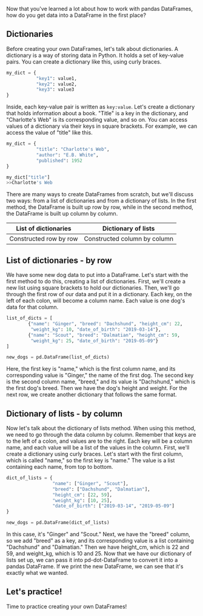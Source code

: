 Now that you've learned a lot about how to work with pandas DataFrames, how do you get data into a DataFrame in the first place?
## Dictionaries
Before creating your own DataFrames, let's talk about dictionaries. A dictionary is a way of storing data in Python. It holds a set of key-value pairs. You can create a dictionary like this, using curly braces. 
```Python
my_dict = {
		   "key1": value1,
		   "key2": value2,
		   "key3": value3
}
```
Inside, each key-value pair is written as `key:value`. Let's create a dictionary that holds information about a book. "Title" is a key in the dictionary, and "Charlotte's Web" is its corresponding value, and so on. You can access values of a dictionary via their keys in square brackets. For example, we can access the value of "title" like this.
```Python
my_dict = {
		   "title": "Charlotte's Web",
		   "author": "E.B. White",
		   "published": 1952
}

my_dict["title"]
>>Charlotte's Web
```

There are many ways to create DataFrames from scratch, but we'll discuss two ways: from a list of dictionaries and from a dictionary of lists. In the first method, the DataFrame is built up row by row, while in the second method, the DataFrame is built up column by column.

| List of dictionaries   | Dictionary of lists          |
| ---------------------- | ---------------------------- |
| Constructed row by row | Constructed column by column |
## List of dictionaries - by row
We have some new dog data to put into a DataFrame. Let's start with the first method to do this, creating a list of dictionaries. First, we'll create a new list using square brackets to hold our dictionaries. Then, we'll go through the first row of our data and put it in a dictionary. Each key, on the left of each colon, will become a column name. Each value is one dog's data for that column. 
```Python
list_of_dicts = [
		{"name": "Ginger", "breed": "Dachshund", "height_cm": 22,
		 "weight_kg": 10, "date_of_birth": "2019-03-14"},
		{"name": "Scout", "breed": "Dalmatian", "height_cm": 59,
		 "weight_kg": 25, "date_of_birth": "2019-05-09"}		 
]

new_dogs = pd.DataFrame(list_of_dicts)
```
Here, the first key is "name," which is the first column name, and its corresponding value is "Ginger," the name of the first dog. The second key is the second column name, "breed," and its value is "Dachshund," which is the first dog's breed. Then we have the dog's height and weight. For the next row, we create another dictionary that follows the same format.
## Dictionary of lists - by column
Now let's talk about the dictionary of lists method. When using this method, we need to go through the data column by column. Remember that keys are to the left of a colon, and values are to the right. Each key will be a column name, and each value will be a list of the values in the column. First, we'll create a dictionary using curly braces. Let's start with the first column, which is called "name," so the first key is "name." The value is a list containing each name, from top to bottom. 
```Python
dict_of_lists = {
				 "name": ["Ginger", "Scout"],
				 "breed": ["Dachshund", "Dalmatian"],
				 "height_cm": [22, 59],
				 "weight_kg": [10, 25],
				 "date_of_birth": ["2019-03-14", "2019-05-09"]
}

new_dogs = pd.DataFrame(dict_of_lists)
```
In this case, it's "Ginger" and "Scout." Next, we have the "breed" column, so we add "breed" as a key, and its corresponding value is a list containing "Dachshund" and "Dalmatian." Then we have height_cm, which is 22 and 59, and weight_kg, which is 10 and 25. Now that we have our dictionary of lists set up, we can pass it into pd-dot-DataFrame to convert it into a pandas DataFrame. If we print the new DataFrame, we can see that it's exactly what we wanted.
## Let's practice!
Time to practice creating your own DataFrames!